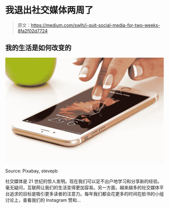 # 我退出社交媒体两周了

> 原文：<https://medium.com/swlh/i-quit-social-media-for-two-weeks-8fa2f02d7724>

## 我的生活是如何改变的

![](img/ad14c11b8e05042acc53c846c21eced4.png)

Source: Pixabay, stevepb

社交媒体是 21 世纪的惊人发明。现在我们可以足不出户地学习和分享新的经验。毫无疑问，互联网让我们的生活变得更加容易。另一方面，越来越多的社交媒体平台追求的目标是吸引更多读者的注意力。每年我们都会花更多的时间在脸书的小组讨论上，查看我们的 Instagram 赞和…